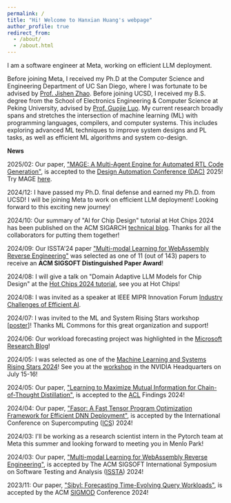 ```yaml
---
permalink: /
title: "Hi! Welcome to Hanxian Huang's webpage"
author_profile: true
redirect_from: 
  - /about/
  - /about.html
---
```


I am a software engineer at Meta, working on efficient LLM deployment.

Before joining Meta, I received my Ph.D at the Computer Science and Engineering Department of UC San Diego,  where I was fortunate to be advised by [Prof. Jishen Zhao](https://cseweb.ucsd.edu/~jzhao/index.html). Before joining UCSD, I received my B.S. degree from the School of Electronics Engineering & Computer Science at Peking University, advised by [Prof. Guojie Luo](https://ceca.pku.edu.cn/en/people_/faculty_/guojie_luo/). My current research broadly spans and stretches the intersection of machine learning (ML) with programming languages, compilers, and computer systems. This includes exploring advanced ML techniques to improve system designs and PL tasks, as well as efficient ML algorithms and system co-design.  

**News**

2025/02: Our paper, ["MAGE: A Multi-Agent Engine for Automated RTL Code Generation"](https://arxiv.org/pdf/2412.07822), is accepted to the [Design Automation Conference (DAC)](https://www.dac.com) 2025! Try MAGE [here](https://github.com/stable-lab/MAGE).

2024/12: I have passed my Ph.D. final defense and earned my Ph.D. from UCSD! I will be joining Meta to work on efficient LLM deployment! Looking forward to this exciting new journey!

2024/10: Our summary of "AI for Chip Design" tutorial at Hot Chips 2024 has been published on the ACM SIGARCH [technical blog](https://www.sigarch.org/ai-in-chip-design-from-basic-tools-to-llms-and-ai-agents/). Thanks for all the collaborators for putting them together!

2024/09: Our ISSTA'24 paper ["Multi-modal Learning for WebAssembly Reverse Engineering"](https://www.conference-publishing.com/download.php?Event=ISSTA24MAIN&Paper=e3b267713920a96c0ce1e6e78a9e9d&Version=final) was selected as one of 11 (out of 143) papers to receive an **ACM SIGSOFT Distinguished Paper Award**!

2024/08: I will give a talk on "Domain Adaptive LLM Models for Chip Design" at the [Hot Chips 2024 tutorial](https://hotchips.org/advance-program/), see you at Hot Chips! 

2024/08: I was invited as a speaker at IEEE MIPR Innovation Forum [Industry Challenges of Efficient AI](https://sites.google.com/view/mipr2024/innovation-forums/innovation-forums-3).

2024/07: I was invited to the ML and System Rising Stars workshop [[poster](/files/POSTER_rising_star_Hanxian_Huang.pdf)]! Thanks ML Commons for this great organization and support!

2024/06: Our workload forecasting project was highlighted in the [Microsoft Research Blog](https://www.microsoft.com/en-us/research/blog/sibyl-a-machine-learning-based-framework-for-forecasting-dynamic-workloads/)!

2024/05: I was selected as one of the [Machine Learning and Systems Rising Stars 2024](https://mlcommons.org/2024/06/2024-mlc-rising-stars/)! See you at the [workshop](https://mlcommons.org/about-us/programs/) in the NVIDIA Headquarters on July 15-16!

2024/05: Our paper, ["Learning to Maximize Mutual Information for Chain-of-Thought Distillation"](https://arxiv.org/pdf/2403.03348), is accepted to the [ACL](https://2024.aclweb.org) Findings 2024! 

2024/04: Our paper, ["Fasor: A Fast Tensor Program Optimization Framework for Efficient DNN Deployment"](/files/ics24-41.pdf), is accepted by the International Conference on Supercomputing ([ICS](https://ics2024.github.io)) 2024! 

2024/03: I'll be working as a research scientist intern in the Pytorch team at Meta this summer and looking forward to meeting you in Menlo Park!

2024/03: Our paper, ["Multi-modal Learning for WebAssembly Reverse Engineering"](https://arxiv.org/pdf/2404.03171.pdf),  is accepted by The ACM SIGSOFT International Symposium on Software Testing and Analysis ([ISSTA](https://2024.issta.org/track/issta-2024-papers#Call-for-Papers)) 2024!

2023/11: Our paper, ["Sibyl: Forecasting Time-Evolving Query Workloads"](https://dl.acm.org/doi/pdf/10.1145/3639308),  is accepted by the ACM [SIGMOD](https://2024.sigmod.org) Conference 2024!

<!---Website under construction...

%Please check my latest [CV](http://Hanxian97.github.io/Hanxian_CV_updated_042024.pdf). 

%Last upated on 2024.04

This is the front page of a website that is powered by the [academicpages template](https://github.com/academicpages/academicpages.github.io) and hosted on GitHub pages. [GitHub pages](https://pages.github.com) is a free service in which websites are built and hosted from code and data stored in a GitHub repository, automatically updating when a new commit is made to the respository. This template was forked from the [Minimal Mistakes Jekyll Theme](https://mmistakes.github.io/minimal-mistakes/) created by Michael Rose, and then extended to support the kinds of content that academics have: publications, talks, teaching, a portfolio, blog posts, and a dynamically-generated CV. You can fork [this repository](https://github.com/academicpages/academicpages.github.io) right now, modify the configuration and markdown files, add your own PDFs and other content, and have your own site for free, with no ads! An older version of this template powers my own personal website at [stuartgeiger.com](http://stuartgeiger.com), which uses [this Github repository](https://github.com/staeiou/staeiou.github.io).

A data-driven personal website
======
Like many other Jekyll-based GitHub Pages templates, academicpages makes you separate the website's content from its form. The content & metadata of your website are in structured markdown files, while various other files constitute the theme, specifying how to transform that content & metadata into HTML pages. You keep these various markdown (.md), YAML (.yml), HTML, and CSS files in a public GitHub repository. Each time you commit and push an update to the repository, the [GitHub pages](https://pages.github.com/) service creates static HTML pages based on these files, which are hosted on GitHub's servers free of charge.

Many of the features of dynamic content management systems (like Wordpress) can be achieved in this fashion, using a fraction of the computational resources and with far less vulnerability to hacking and DDoSing. You can also modify the theme to your heart's content without touching the content of your site. If you get to a point where you've broken something in Jekyll/HTML/CSS beyond repair, your markdown files describing your talks, publications, etc. are safe. You can rollback the changes or even delete the repository and start over -- just be sure to save the markdown files! Finally, you can also write scripts that process the structured data on the site, such as [this one](https://github.com/academicpages/academicpages.github.io/blob/master/talkmap.ipynb) that analyzes metadata in pages about talks to display [a map of every location you've given a talk](https://academicpages.github.io/talkmap.html).

Getting started
======
1. Register a GitHub account if you don't have one and confirm your e-mail (required!)
1. Fork [this repository](https://github.com/academicpages/academicpages.github.io) by clicking the "fork" button in the top right. 
1. Go to the repository's settings (rightmost item in the tabs that start with "Code", should be below "Unwatch"). Rename the repository "[your GitHub username].github.io", which will also be your website's URL.
1. Set site-wide configuration and create content & metadata (see below -- also see [this set of diffs](http://archive.is/3TPas) showing what files were changed to set up [an example site](https://getorg-testacct.github.io) for a user with the username "getorg-testacct")
1. Upload any files (like PDFs, .zip files, etc.) to the files/ directory. They will appear at https://[your GitHub username].github.io/files/example.pdf.  
1. Check status by going to the repository settings, in the "GitHub pages" section

Site-wide configuration
------
The main configuration file for the site is in the base directory in [_config.yml](https://github.com/academicpages/academicpages.github.io/blob/master/_config.yml), which defines the content in the sidebars and other site-wide features. You will need to replace the default variables with ones about yourself and your site's github repository. The configuration file for the top menu is in [_data/navigation.yml](https://github.com/academicpages/academicpages.github.io/blob/master/_data/navigation.yml). For example, if you don't have a portfolio or blog posts, you can remove those items from that navigation.yml file to remove them from the header. 

Create content & metadata
------
For site content, there is one markdown file for each type of content, which are stored in directories like _publications, _talks, _posts, _teaching, or _pages. For example, each talk is a markdown file in the [_talks directory](https://github.com/academicpages/academicpages.github.io/tree/master/_talks). At the top of each markdown file is structured data in YAML about the talk, which the theme will parse to do lots of cool stuff. The same structured data about a talk is used to generate the list of talks on the [Talks page](https://academicpages.github.io/talks), each [individual page](https://academicpages.github.io/talks/2012-03-01-talk-1) for specific talks, the talks section for the [CV page](https://academicpages.github.io/cv), and the [map of places you've given a talk](https://academicpages.github.io/talkmap.html) (if you run this [python file](https://github.com/academicpages/academicpages.github.io/blob/master/talkmap.py) or [Jupyter notebook](https://github.com/academicpages/academicpages.github.io/blob/master/talkmap.ipynb), which creates the HTML for the map based on the contents of the _talks directory).

**Markdown generator**

I have also created [a set of Jupyter notebooks](https://github.com/academicpages/academicpages.github.io/tree/master/markdown_generator
) that converts a CSV containing structured data about talks or presentations into individual markdown files that will be properly formatted for the academicpages template. The sample CSVs in that directory are the ones I used to create my own personal website at stuartgeiger.com. My usual workflow is that I keep a spreadsheet of my publications and talks, then run the code in these notebooks to generate the markdown files, then commit and push them to the GitHub repository.

How to edit your site's GitHub repository
------
Many people use a git client to create files on their local computer and then push them to GitHub's servers. If you are not familiar with git, you can directly edit these configuration and markdown files directly in the github.com interface. Navigate to a file (like [this one](https://github.com/academicpages/academicpages.github.io/blob/master/_talks/2012-03-01-talk-1.md) and click the pencil icon in the top right of the content preview (to the right of the "Raw | Blame | History" buttons). You can delete a file by clicking the trashcan icon to the right of the pencil icon. You can also create new files or upload files by navigating to a directory and clicking the "Create new file" or "Upload files" buttons. 

Example: editing a markdown file for a talk
![Editing a markdown file for a talk](/images/editing-talk.png)

For more info
------
More info about configuring academicpages can be found in [the guide](https://academicpages.github.io/markdown/). The [guides for the Minimal Mistakes theme](https://mmistakes.github.io/minimal-mistakes/docs/configuration/) (which this theme was forked from) might also be helpful.
-->
